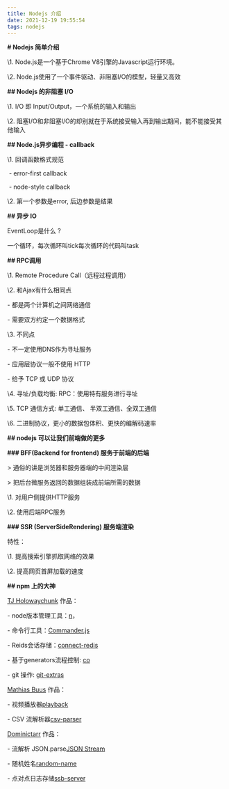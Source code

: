 ```yaml
---
title: Nodejs 介绍
date: 2021-12-19 19:55:54
tags: nodejs
---
```


**# Nodejs 简单介绍**

\1. Node.js是一个基于Chrome V8引擎的Javascript运行环境。

\2. Node.js使用了一个事件驱动、非阻塞I/O的模型，轻量又高效



**## Nodejs 的非阻塞 I/O**

\1. I/O 即 Input/Output，一个系统的输入和输出

\2. 阻塞I/O和非阻塞I/O的却别就在于系统接受输入再到输出期间，能不能接受其他输入



**## Node.js异步编程 - callback**

\1. 回调函数格式规范

​    \- error-first callback

​    \- node-style callback

\2. 第一个参数是error, 后边参数是结果



**## 异步 IO**

EventLoop是什么 ? 



一个循环，每次循环叫tick每次循环的代码叫task



**## RPC调用**

\1. Remote Procedure Call（远程过程调用）



\2. 和Ajax有什么相同点

\- 都是两个计算机之间网络通信

\- 需要双方约定一个数据格式



\3. 不同点 

\- 不一定使用DNS作为寻址服务

\- 应用层协议一般不使用 HTTP

\- 给予 TCP 或 UDP 协议



\4. 寻址/负载均衡: RPC：使用特有服务进行寻址

\5. TCP 通信方式: 单工通信、 半双工通信、全双工通信

\6. 二进制协议，更小的数据包体积、更快的编解码速率





**## nodejs 可以让我们前端做的更多**



**### BFF(Backend for frontend) 服务于前端的后端**

\> 通俗的讲是浏览器和服务器端的中间渲染层



\> 把后台微服务返回的数据组装成前端所需的数据



\1. 对用户侧提供HTTP服务

\2. 使用后端RPC服务





**### SSR (ServerSideRendering) 服务端渲染**

特性：

\1. 提高搜索引擎抓取网络的效果

\2. 提高网页首屏加载的速度



**## npm 上的大神**



[TJ Holowaychunk](https://github.com/tj) 作品：

\- node版本管理工具：[n](https://github.com/tj/n)，

\- 命令行工具：[Commander.js](https://github.com/tj/commander.js)

\- Reids会话存储：[connect-redis](https://github.com/tj/connect-redis)

\- 基于generators流程控制: [co](https://github.com/tj/connect-redis)

\- git 操作: [git-extras](https://github.com/tj/git-extras)



[Mathias Buus](https://github.com/mafintosh) 作品：

\- 视频播放器[playback](https://github.com/mafintosh/playback)

\- CSV 流解析器[csv-parser](https://github.com/mafintosh/csv-parser)



[Dominictarr](https://github.com/dominictarr) 作品：

\- 流解析 JSON.parse[JSON Stream](https://github.com/dominictarr/JSONStream)

\- 随机姓名[random-name](https://github.com/dominictarr/random-name)

\- 点对点日志存储[ssb-server](https://github.com/ssbc/ssb-server)
